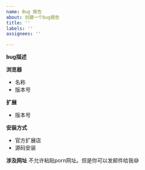 ```yaml
---
name: Bug 报告
about: 创建一个bug报告
title: ''
labels: ''
assignees: ''

---
```


**bug描述**

**浏览器**
- 名称
- 版本号

**扩展**
 - 版本号

**安装方式**
- 官方扩展店
- 源码安装

**涉及网址**
不允许粘贴porn网址。但是你可以发邮件给我😅
